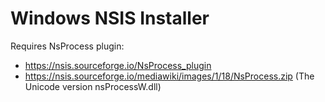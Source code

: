 # Windows NSIS Installer

Requires NsProcess plugin:
- https://nsis.sourceforge.io/NsProcess_plugin
- https://nsis.sourceforge.io/mediawiki/images/1/18/NsProcess.zip (The Unicode version nsProcessW.dll)
